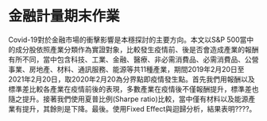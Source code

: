 # 金融計量期末作業

Covid-19對於金融市場的衝擊影響是本穩探討的主要方向。本文以S\&P 500當中的成分股依照產業分類作為實證對象，比較發生疫情前、後是否會造成產業的報酬有所不同，當中包含科技、工業、金融、醫療、非必需消費品、必需消費品、公營事業、房地產、材料、通訊服務、能源等共11種產業，期間2019年2月20日至2021年2月20日，取2020年2月20為分界點即疫情發生點。首先我們用報酬以及標準差比較各產業在疫情前後的表現，多數產業在疫情後不僅報酬提升，標準差也隨之提升。接著我們使用夏普比例(Sharpe ratio)比較，當中僅有材料以及能源產業有提升，其餘則是下降。最後。使用Fixed Effect與迴歸分析，結果表明????。
